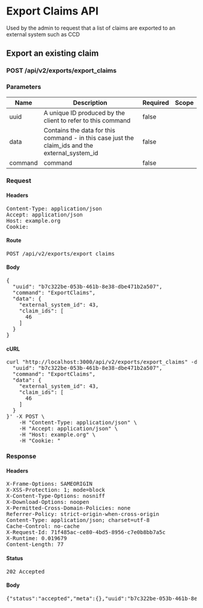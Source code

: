 # Export Claims API

Used by the admin to request that a list of claims are exported to an external system such as CCD

## Export an existing claim

### POST /api/v2/exports/export_claims

### Parameters

| Name | Description | Required | Scope |
|------|-------------|----------|-------|
| uuid | A unique ID produced by the client to refer to this command | false |  |
| data | Contains the data for this command - in this case just the claim_ids and the external_system_id | false |  |
| command |  command | false |  |

### Request

#### Headers

<pre>Content-Type: application/json
Accept: application/json
Host: example.org
Cookie: </pre>

#### Route

<pre>POST /api/v2/exports/export_claims</pre>

#### Body

<pre>{
  "uuid": "b7c322be-053b-461b-8e38-dbe471b2a507",
  "command": "ExportClaims",
  "data": {
    "external_system_id": 43,
    "claim_ids": [
      46
    ]
  }
}</pre>

#### cURL

<pre class="request">curl &quot;http://localhost:3000/api/v2/exports/export_claims&quot; -d &#39;{
  &quot;uuid&quot;: &quot;b7c322be-053b-461b-8e38-dbe471b2a507&quot;,
  &quot;command&quot;: &quot;ExportClaims&quot;,
  &quot;data&quot;: {
    &quot;external_system_id&quot;: 43,
    &quot;claim_ids&quot;: [
      46
    ]
  }
}&#39; -X POST \
	-H &quot;Content-Type: application/json&quot; \
	-H &quot;Accept: application/json&quot; \
	-H &quot;Host: example.org&quot; \
	-H &quot;Cookie: &quot;</pre>

### Response

#### Headers

<pre>X-Frame-Options: SAMEORIGIN
X-XSS-Protection: 1; mode=block
X-Content-Type-Options: nosniff
X-Download-Options: noopen
X-Permitted-Cross-Domain-Policies: none
Referrer-Policy: strict-origin-when-cross-origin
Content-Type: application/json; charset=utf-8
Cache-Control: no-cache
X-Request-Id: 71f485ac-ce80-4bd5-8956-c7e0b8bb7a5c
X-Runtime: 0.019679
Content-Length: 77</pre>

#### Status

<pre>202 Accepted</pre>

#### Body

<pre>{"status":"accepted","meta":{},"uuid":"b7c322be-053b-461b-8e38-dbe471b2a507"}</pre>

